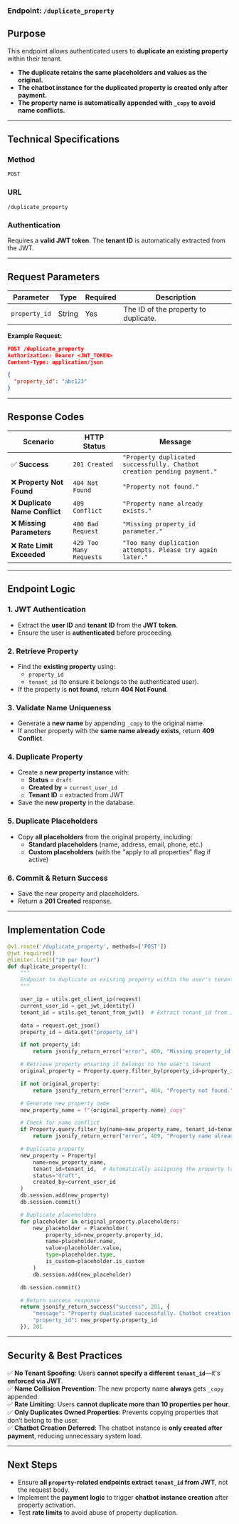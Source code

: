 ### **Endpoint: `/duplicate_property`**

## **Purpose**
This endpoint allows authenticated users to **duplicate an existing property** within their tenant.  
- **The duplicate retains the same placeholders and values as the original.**  
- **The chatbot instance for the duplicated property is created only after payment.**  
- **The property name is automatically appended with `_copy` to avoid name conflicts.**  

---

## **Technical Specifications**

### **Method**
`POST`

### **URL**
`/duplicate_property`

### **Authentication**
Requires a **valid JWT token**. The **tenant ID** is automatically extracted from the JWT.

---

## **Request Parameters**

| **Parameter**  | **Type**  | **Required** | **Description** |
|---------------|-----------|--------------|-----------------|
| `property_id` | String    | Yes          | The ID of the property to duplicate. |

**Example Request:**
```json
POST /duplicate_property
Authorization: Bearer <JWT_TOKEN>
Content-Type: application/json

{
  "property_id": "abc123"
}
```

---

## **Response Codes**

| **Scenario** | **HTTP Status** | **Message** |
|-------------|----------------|-------------|
| ✅ **Success** | `201 Created` | `"Property duplicated successfully. Chatbot creation pending payment."` |
| ❌ **Property Not Found** | `404 Not Found` | `"Property not found."` |
| ❌ **Duplicate Name Conflict** | `409 Conflict` | `"Property name already exists."` |
| ❌ **Missing Parameters** | `400 Bad Request` | `"Missing property_id parameter."` |
| ❌ **Rate Limit Exceeded** | `429 Too Many Requests` | `"Too many duplication attempts. Please try again later."` |

---

## **Endpoint Logic**

### **1. JWT Authentication**
- Extract the **user ID** and **tenant ID** from the **JWT token**.
- Ensure the user is **authenticated** before proceeding.

### **2. Retrieve Property**
- Find the **existing property** using:
  - `property_id`
  - `tenant_id` (to ensure it belongs to the authenticated user).
- If the property is **not found**, return **404 Not Found**.

### **3. Validate Name Uniqueness**
- Generate a **new name** by appending `_copy` to the original name.
- If another property with the **same name already exists**, return **409 Conflict**.

### **4. Duplicate Property**
- Create a **new property instance** with:
  - **Status** = `draft`
  - **Created by** = `current_user_id`
  - **Tenant ID** = extracted from JWT
- Save the **new property** in the database.

### **5. Duplicate Placeholders**
- Copy **all placeholders** from the original property, including:
  - **Standard placeholders** (name, address, email, phone, etc.)
  - **Custom placeholders** (with the "apply to all properties" flag if active)

### **6. Commit & Return Success**
- Save the new property and placeholders.
- Return a **201 Created** response.

---

## **Implementation Code**
```python
@v1.route('/duplicate_property', methods=['POST'])
@jwt_required()
@limiter.limit("10 per hour")
def duplicate_property():
    """
    Endpoint to duplicate an existing property within the user's tenant.
    """

    user_ip = utils.get_client_ip(request)
    current_user_id = get_jwt_identity()
    tenant_id = utils.get_tenant_from_jwt()  # Extract tenant_id from JWT

    data = request.get_json()
    property_id = data.get("property_id")

    if not property_id:
        return jsonify_return_error("error", 400, "Missing property_id parameter."), 400

    # Retrieve property ensuring it belongs to the user's tenant
    original_property = Property.query.filter_by(property_id=property_id, tenant_id=tenant_id).first()

    if not original_property:
        return jsonify_return_error("error", 404, "Property not found."), 404

    # Generate new property name
    new_property_name = f"{original_property.name}_copy"

    # Check for name conflict
    if Property.query.filter_by(name=new_property_name, tenant_id=tenant_id).first():
        return jsonify_return_error("error", 409, "Property name already exists."), 409

    # Duplicate property
    new_property = Property(
        name=new_property_name,
        tenant_id=tenant_id,  # Automatically assigning the property to the correct tenant
        status="draft",
        created_by=current_user_id
    )
    db.session.add(new_property)
    db.session.commit()

    # Duplicate placeholders
    for placeholder in original_property.placeholders:
        new_placeholder = Placeholder(
            property_id=new_property.property_id,
            name=placeholder.name,
            value=placeholder.value,
            type=placeholder.type,
            is_custom=placeholder.is_custom
        )
        db.session.add(new_placeholder)

    db.session.commit()

    # Return success response
    return jsonify_return_success("success", 201, {
        "message": "Property duplicated successfully. Chatbot creation pending payment.",
        "property_id": new_property.property_id
    }), 201
```

---

## **Security & Best Practices**
✅ **No Tenant Spoofing**: Users **cannot specify a different `tenant_id`**—it's **enforced via JWT**.  
✅ **Name Collision Prevention**: The new property name **always** gets `_copy` appended.  
✅ **Rate Limiting**: Users **cannot duplicate more than 10 properties per hour**.  
✅ **Only Duplicates Owned Properties**: Prevents copying properties that don’t belong to the user.  
✅ **Chatbot Creation Deferred**: The chatbot instance is **only created after payment**, reducing unnecessary system load.  

---

## **Next Steps**
- Ensure **all `property`-related endpoints extract `tenant_id` from JWT**, not the request body.  
- Implement the **payment logic** to trigger **chatbot instance creation** after property activation.  
- Test **rate limits** to avoid abuse of property duplication.  

